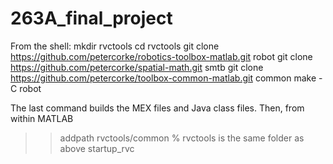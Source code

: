 # 263A_final_project
 From the shell:
mkdir rvctools
cd rvctools
git clone https://github.com/petercorke/robotics-toolbox-matlab.git robot
git clone https://github.com/petercorke/spatial-math.git smtb
git clone https://github.com/petercorke/toolbox-common-matlab.git common
make -C robot

The last command builds the MEX files and Java class files. Then, from within MATLAB
>> addpath rvctools/common  %  rvctools is the same folder as above
>> startup_rvc